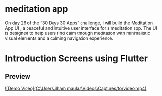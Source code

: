 # meditation app

On day 26 of the “30 Days 30 Apps” challenge, i will build the Meditation App UI , a peaceful and intuitive user interface for a meditation app. The UI is designed to help users find calm through meditation with minimalistic visual elements and a calming navigation experience.

# Introduction Screens using Flutter

## Preview

[![Demo Video](C:\Users\ilham maulaa\Videos\Captures/to/video.mp4)](https://github.com/user-attachments/assets/c8a33ec3-f57b-4766-8e0f-a3b385d02c22
)
